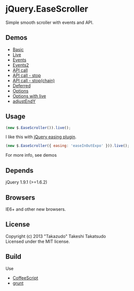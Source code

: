 # jQuery.EaseScroller

Simple smooth scroller with events and API.

## Demos

* [Basic](http://takazudo.github.io/jQuery.EaseScroller/demos/basic.html)
* [Live](http://takazudo.github.io/jQuery.EaseScroller/demos/live.html)
* [Events](http://takazudo.github.io/jQuery.EaseScroller/demos/events.html)
* [Events2](http://takazudo.github.io/jQuery.EaseScroller/demos/events2.html)
* [API call](http://takazudo.github.io/jQuery.EaseScroller/demos/apicall.html)
* [API call - stop](http://takazudo.github.io/jQuery.EaseScroller/demos/stop.html)
* [API call - stop(chain)](http://takazudo.github.io/jQuery.EaseScroller/demos/stopchain.html)
* [Deferred](http://takazudo.github.io/jQuery.EaseScroller/demos/deferred.html)
* [Options](http://takazudo.github.io/jQuery.EaseScroller/demos/options.html)
* [Options with live](http://takazudo.github.io/jQuery.EaseScroller/demos/options2.html)
* [adjustEndY](http://takazudo.github.io/jQuery.EaseScroller/demos/adjustendy.html)

## Usage

```javascript
(new $.EaseScroller()).live();
```

I like this with [jQuery easing plugin](https://github.com/danro/jquery-easing/blob/master/jquery.easing.js).

```javascript
(new $.EaseScroller({ easing: 'easeInOutExpo' })).live();
```

For more info, see demos

## Depends

jQuery 1.9.1 (>=1.6.2)

## Browsers

IE6+ and other new browsers.  

## License

Copyright (c) 2013 "Takazudo" Takeshi Takatsudo  
Licensed under the MIT license.

## Build

Use

 * [CoffeeScript][coffeescript]
 * [grunt][grunt]

[coffeescript]: http://coffeescript.org "CoffeeScript"
[grunt]: http://gruntjs.com "grunt"
